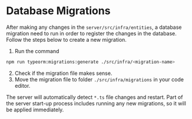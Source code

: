 # Database Migrations

After making any changes in the `server/src/infra/entities`, a database migration need to run in order to register the changes in the database. Follow the steps below to create a new migration.

1. Run the command

```bash
npm run typeorm:migrations:generate ./src/infra/<migration-name>
```

2. Check if the migration file makes sense.
3. Move the migration file to folder `./src/infra/migrations` in your code editor.

The server will automatically detect `*.ts` file changes and restart. Part of the server start-up process includes running any new migrations, so it will be applied immediately.
